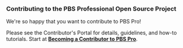 ### Contributing to the PBS Professional Open Source Project

We're so happy that you want to contribute to PBS Pro!

Please see the Contributor's Portal for details, guidelines, and how-to tutorials.  Start at **[Becoming a Contributor to PBS Pro](https://pbspro.atlassian.net/wiki/spaces/DG/pages/20414474/Becoming+a+Contributor+to+PBS+Pro)**.
